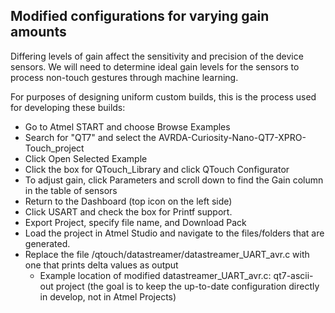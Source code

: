 ## Modified configurations for varying gain amounts

Differing levels of gain affect the sensitivity and precision of the device sensors. We will need to determine ideal gain levels for the sensors to process non-touch gestures through machine learning.

For purposes of designing uniform custom builds, this is the process used for developing these builds:
* Go to Atmel START and choose Browse Examples
* Search for "QT7" and select the AVRDA-Curiosity-Nano-QT7-XPRO-Touch_project
* Click Open Selected Example
* Click the box for QTouch_Library and click QTouch Configurator
* To adjust gain, click Parameters and scroll down to find the Gain column in the table of sensors
* Return to the Dashboard (top icon on the left side)
* Click USART and check the box for Printf support.
* Export Project, specify file name, and Download Pack
* Load the project in Atmel Studio and navigate to the files/folders that are generated.
* Replace the file /qtouch/datastreamer/datastreamer_UART_avr.c with one that prints delta values as output
	* Example location of modified datastreamer_UART_avr.c:  qt7-ascii-out project (the goal is to keep the up-to-date configuration directly in develop, not in Atmel Projects)